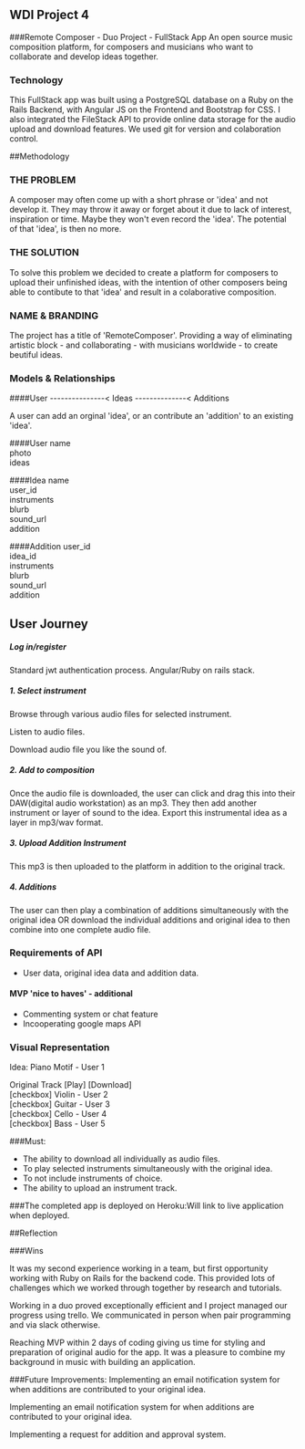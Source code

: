 ## WDI Project 4
###Remote Composer - Duo Project - FullStack App
An open source music composition platform, for composers and musicians who want to collaborate and develop ideas together. 

### **Technology**

This FullStack app was built using a PostgreSQL database on a Ruby on the Rails Backend, with Angular JS on the Frontend and Bootstrap for CSS. I also integrated the FileStack API to provide online data storage for the audio upload and download features. We used git for version and colaboration control.

##Methodology
 
### **THE PROBLEM**
A composer may often come up with a short phrase or 'idea' and not develop it. They may throw it away or forget about it due to lack of interest, inspiration or time. Maybe they won't even record the 'idea'. The potential of that 'idea', is then no more.

### **THE SOLUTION**
To solve this problem we decided to create a platform for composers to upload their unfinished ideas, with the intention of other composers being able to contibute to that 'idea' and result in a colaborative composition.

### **NAME & BRANDING**
The project has a title of 'RemoteComposer'. Providing a way of eliminating artistic block - and collaborating - with musicians worldwide - to create beutiful ideas.

### **Models & Relationships**

####User ---------------< Ideas --------------< Additions<br>

A user can add an orginal 'idea', or an contribute an 'addition' to an existing 'idea'.

####User
name<br>
photo<br>
ideas<br>

####Idea
name<br>
user_id<br>
instruments<br>
blurb<br>
sound_url<br>
addition<br>

####Addition
user_id<br>
idea_id<br>
instruments<br>
blurb<br>
sound_url<br>
addition<br>



## User Journey
##### Log in/register
Standard jwt authentication process. Angular/Ruby on rails stack.
    
##### 1. Select instrument
Browse through various audio files for selected instrument.

Listen to audio files.

Download audio file you like the sound of.
   
##### 2. Add to composition
Once the audio file is downloaded, the user can click and drag this into their DAW(digital audio workstation) as an mp3. They then add another instrument or layer of sound to the idea. Export this instrumental idea as a layer in mp3/wav format.

##### 3. Upload Addition Instrument

This mp3 is then uploaded to the platform in addition to the original track.

##### 4. Additions

The user can then play a combination of additions simultaneously with the original idea OR download the individual additions and original idea to then combine into one complete audio file.

### **Requirements of API**

* User data, original idea data and addition data.


#### MVP 'nice to haves' - additional
* Commenting system or chat feature
* Incooperating google maps API


### **Visual Representation**

Idea: Piano Motif - User 1

Original Track [Play] [Download]<br>
[checkbox] Violin - User 2<br>
[checkbox] Guitar - User 3<br>
[checkbox] Cello - User 4<br>
[checkbox] Bass - User 5<br>

###Must:
* The ability to download all individually as audio files. <br>
* To play selected instruments simultaneously with the original idea.<br>
* To not include instruments of choice.<br>
* The ability to upload an instrument track.

###The completed app is deployed on Heroku:Will link to live application when deployed.

##Reflection

###Wins

It was my second experience working in a team, but first opportunity working with Ruby on Rails for the backend code. This provided lots of challenges which we worked through together by research and tutorials.

Working in a duo proved exceptionally efficient and I project managed our progress using trello. We communicated in person when pair programming and via slack otherwise.

Reaching MVP within 2 days of coding giving us time for styling and preparation of original audio for the app. It was a pleasure to combine my background in music with building an application.


###Future Improvements: Implementing an email notification system for when additions are contributed to your original idea.

Implementing an email notification system for when additions are contributed to your original idea.

Implementing a request for addition and approval system.
